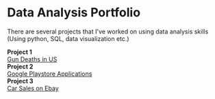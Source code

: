 # Data Analysis Portfolio

There are several projects that I've worked on using data analysis skills (Using python, SQL, data visualization etc.)   

**Project 1** <br />
[Gun Deaths in US](https://github.com/eunji0116/DataAnalysis_Portfolio/blob/master/GunDeaths_US.ipynb) <br />
**Project 2** <br />
[Google Playstore Applications](https://github.com/eunji0116/DataAnalysis_Portfolio/blob/master/GooglePlaystore_Analysis.ipynb) <br />
**Project 3** <br />
[Car Sales on Ebay](https://github.com/eunji0116/DataAnalysis_Portfolio/blob/master/Ebay_Car_Sales_Analysis.ipynb) <br />
